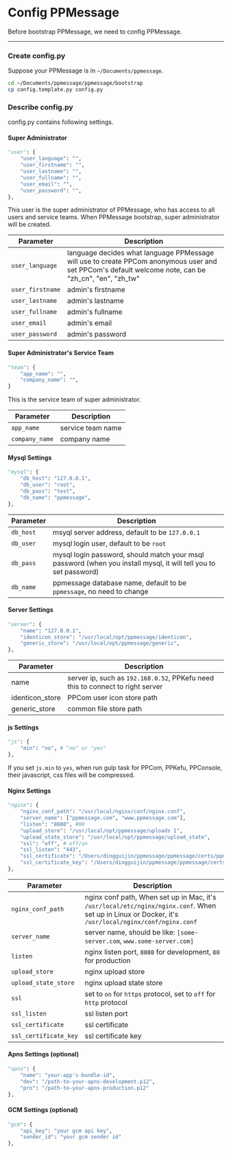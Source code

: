 # Config PPMessage

Before bootstrap PPMessage, we need to config PPMessage.

---

### Create config.py
Suppose your PPMessage is in `~/Documents/ppmessage`.

```bash
cd ~/Documents/ppmessage/ppmessage/bootstrap
cp config.template.py config.py
```

### Describe config.py

config.py contains following settings.

#### Super Administrator

```python
"user": {
    "user_language": "",
    "user_firstname": "",
    "user_lastname": "",
    "user_fullname": "",
    "user_email": "",
    "user_password": "",
},
```

This user is the super administrator of PPMessage, who has access to all users and service teams. When PPMessage bootstrap, super administrator will be created.

Parameter        | Description
-----------------|-------------------------------
`user_language`  | language decides what language PPMessage will use to create PPCom anonymous user and set PPCom's default welcome note, can be "zh_cn", "en", "zh_tw" 
`user_firstname` | admin's firstname
`user_lastname`  | admin's lastname
`user_fullname`  | admin's fullname
`user_email`     | admin's email
`user_password`  | admin's password



#### Super Administrator's Service Team

```python
"team": {
    "app_name": "",
    "company_name": "",
}
```

This is the service team of super administrator.


Parameter        | Description
-----------------|------------------------------
`app_name`       | service team name
`company_name`   | company name


#### Mysql Settings

```python
"mysql": {
    "db_host": "127.0.0.1",
    "db_user": "root",
    "db_pass": "test",
    "db_name": "ppmessage",
},
```

Parameter        | Description
-----------------|---------------------------------------------------
`db_host`        | msyql server address, default to be `127.0.0.1`
`db_user`        | mysql login user, default to be `root`
`db_pass`        | mysql login password, should match your msql password (when you install mysql, it will tell you to set password)
`db_name`        | ppmessage database name, default to be `ppmessage`, no need to change


#### Server Settings

```python
"server": {
    "name": "127.0.0.1",
    "identicon_store": "/usr/local/opt/ppmessage/identicon",
    "generic_store": "/usr/local/opt/ppmessage/generic",
},
```

Parameter        | Description
-----------------|-------------------------------------------------------------------------------
name             | server ip, such as `192.168.0.52`, PPKefu need this to connect to right server
identicon_store  | PPCom user icon store path
generic_store    | common file store path


#### js Settings
```python
"js": {
    "min": "no", # "no" or "yes"
},
```

If you set `js.min` to `yes`, when run gulp task for PPCom, PPKefu, PPConsole, their javascript, css files will be compressed.

#### Nginx Settings

```python
"nginx": {
    "nginx_conf_path": "/usr/local/nginx/conf/nginx.conf",
    "server_name": ["ppmessage.com", "www.ppmessage.com"],
    "listen": "8080", #80
    "upload_store": "/usr/local/opt/ppmessage/uploads 1",
    "upload_state_store": "/usr/local/opt/ppmessage/upload_state",
    "ssl": "off", # off/on
    "ssl_listen": "443",
    "ssl_certificate": "/Users/dingguijin/ppmessage/ppmessage/certs/ppmessage.cn.instant/issue/ssl_bundle.crt",
    "ssl_certificate_key": "/Users/dingguijin/ppmessage/ppmessage/certs/ppmessage.cn.instant/server.key",
},

```

Parameter               | Description
------------------------|---------------------------------------------------
`nginx_conf_path`       | nginx conf path, When set up in Mac, it's `/usr/local/etc/nginx/nginx.conf`. When set up in Linux or Docker, it's `/usr/local/nginx/conf/nginx.conf`
`server_name`           | server name, should be like: `[some-server.com`, `www.some-server.com]`
`listen`                | nginx listen port, `8080` for development, `80` for production
`upload_store`          | nginx upload store
`upload_state_store`    | nginx upload state store
`ssl`                   | set to `on` for `https` protocol, set to `off` for `http` protocol
`ssl_listen`            | ssl listen port
`ssl_certificate`       | ssl certificate
`ssl_certificate_key`   | ssl certificate key


#### Apns Settings (optional)

```python
"apns": {
    "name": "your-app's-bundle-id",
    "dev": "/path-to-your-apns-development.p12",
    "pro": "/path-to-your-apns-production.p12"
},
```

#### GCM Settings (optional)

```python
"gcm": {
    "api_key": "your gcm api key",
    "sender_id": "your gcm sender id"
},
```





















